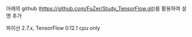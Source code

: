 아래의 github (https://github.com/FuZer/Study_TensorFlow.git)를 활용하여 설명 추가

파이선 2.7.x, TensorFlow 0.12.1 cpu only